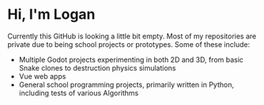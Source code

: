 # Hi, I'm Logan
Currently this GitHub is looking a little bit empty. Most of my repositories are private due to being school projects or prototypes. Some of these include:
- Multiple Godot projects experimenting in both 2D and 3D, from basic Snake clones to destruction physics simulations
- Vue web apps
- General school programming projects, primarily written in Python, including tests of various Algorithms
